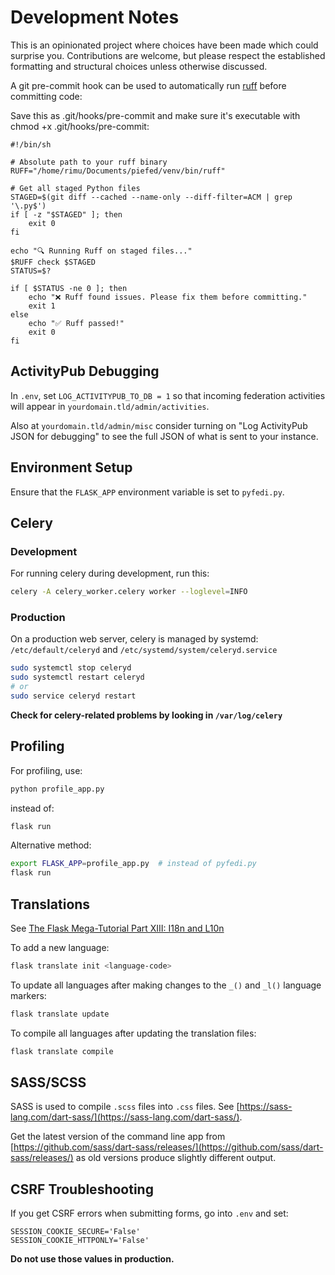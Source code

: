 # Development Notes

This is an opinionated project where choices have been made which could surprise you. Contributions are welcome,
but please respect the established formatting and structural choices unless otherwise discussed.

A git pre-commit hook can be used to automatically run [ruff](https://docs.astral.sh/ruff/) before committing code:

Save this as .git/hooks/pre-commit and make sure it's executable with chmod +x .git/hooks/pre-commit:

```
#!/bin/sh

# Absolute path to your ruff binary
RUFF="/home/rimu/Documents/piefed/venv/bin/ruff"

# Get all staged Python files
STAGED=$(git diff --cached --name-only --diff-filter=ACM | grep '\.py$')
if [ -z "$STAGED" ]; then
    exit 0
fi

echo "🔍 Running Ruff on staged files..."
$RUFF check $STAGED
STATUS=$?

if [ $STATUS -ne 0 ]; then
    echo "❌ Ruff found issues. Please fix them before committing."
    exit 1
else
    echo "✅ Ruff passed!"
    exit 0
fi
```

## ActivityPub Debugging

In `.env`, set `LOG_ACTIVITYPUB_TO_DB = 1` so that incoming federation activities will appear in `yourdomain.tld/admin/activities`.

Also at `yourdomain.tld/admin/misc` consider turning on "Log ActivityPub JSON for debugging" to see the full JSON of what is sent to your instance.

## Environment Setup

Ensure that the `FLASK_APP` environment variable is set to `pyfedi.py`.

## Celery

### Development
For running celery during development, run this:

```bash
celery -A celery_worker.celery worker --loglevel=INFO
```

### Production
On a production web server, celery is managed by systemd: `/etc/default/celeryd` and `/etc/systemd/system/celeryd.service`

```bash
sudo systemctl stop celeryd
sudo systemctl restart celeryd
# or
sudo service celeryd restart
```

**Check for celery-related problems by looking in `/var/log/celery`**

## Profiling

For profiling, use:
```bash
python profile_app.py
```
instead of:
```bash
flask run
```

Alternative method:
```bash
export FLASK_APP=profile_app.py  # instead of pyfedi.py
flask run
```

## Translations

See [The Flask Mega-Tutorial Part XIII: I18n and L10n](https://blog.miguelgrinberg.com/post/the-flask-mega-tutorial-part-xiii-i18n-and-l10n-2018)

To add a new language:
```bash
flask translate init <language-code>
```

To update all languages after making changes to the `_()` and `_l()` language markers:
```bash
flask translate update
```

To compile all languages after updating the translation files:
```bash
flask translate compile
```

## SASS/SCSS

SASS is used to compile `.scss` files into `.css` files. See [https://sass-lang.com/dart-sass/](https://sass-lang.com/dart-sass/).

Get the latest version of the command line app from [https://github.com/sass/dart-sass/releases/](https://github.com/sass/dart-sass/releases/) as old versions produce slightly different output.

## CSRF Troubleshooting

If you get CSRF errors when submitting forms, go into `.env` and set:
```
SESSION_COOKIE_SECURE='False'
SESSION_COOKIE_HTTPONLY='False'
```

**Do not use those values in production.**